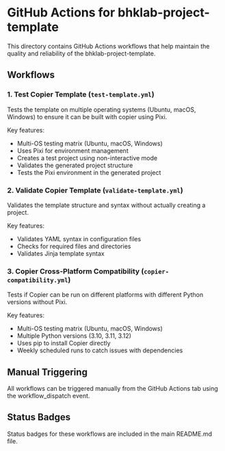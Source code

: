 # GitHub Actions for bhklab-project-template

This directory contains GitHub Actions workflows that help maintain the quality and reliability of the bhklab-project-template.

## Workflows

### 1. Test Copier Template (`test-template.yml`)

Tests the template on multiple operating systems (Ubuntu, macOS, Windows) to ensure it can be built with copier using Pixi.

Key features:
- Multi-OS testing matrix (Ubuntu, macOS, Windows)
- Uses Pixi for environment management
- Creates a test project using non-interactive mode
- Validates the generated project structure
- Tests the Pixi environment in the generated project

### 2. Validate Copier Template (`validate-template.yml`)

Validates the template structure and syntax without actually creating a project.

Key features:
- Validates YAML syntax in configuration files
- Checks for required files and directories
- Validates Jinja template syntax

### 3. Copier Cross-Platform Compatibility (`copier-compatibility.yml`)

Tests if Copier can be run on different platforms with different Python versions without Pixi.

Key features:
- Multi-OS testing matrix (Ubuntu, macOS, Windows)
- Multiple Python versions (3.10, 3.11, 3.12)
- Uses pip to install Copier directly
- Weekly scheduled runs to catch issues with dependencies

## Manual Triggering

All workflows can be triggered manually from the GitHub Actions tab using the workflow_dispatch event.

## Status Badges

Status badges for these workflows are included in the main README.md file.
